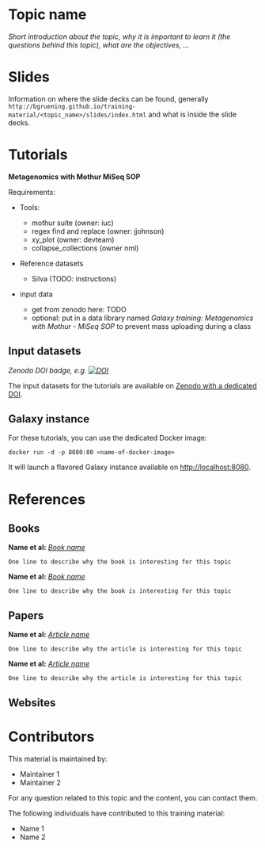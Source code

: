 Topic name
==========

*Short introduction about the topic, why it is important to learn it (the questions behind this topic), what are the objectives, ...*

# Slides

Information on where the slide decks can be found, generally `http://bgruening.github.io/training-material/<topic_name>/slides/index.html` and what is inside the slide decks.

# Tutorials

**Metagenomics with Mothur MiSeq SOP**

Requirements:
- Tools:
  - mothur suite (owner: iuc)
  - regex find and replace (owner: jjohnson)
  - xy_plot (owner: devteam)
  - collapse_collections (owner nml)

- Reference datasets
  - Silva (TODO: instructions)

- input data
  - get from zenodo here: TODO
  - optional: put in a data library named *Galaxy training: Metagenomics with Mothur - MiSeq SOP* to prevent mass uploading during a class

## Input datasets

*Zenodo DOI badge, e.g. [![DOI](https://zenodo.org/badge/doi/10.5281/zenodo.60520.svg)](http://dx.doi.org/10.5281/zenodo.60520)*

The input datasets for the tutorials are available on
[Zenodo with a dedicated DOI](http://dx.doi.org/10.5281/zenodo.60520).

## Galaxy instance

For these tutorials, you can use the dedicated Docker image:

```
docker run -d -p 8080:80 <name-of-docker-image>
```

It will launch a flavored Galaxy instance available on
[http://localhost:8080](http://localhost:8080).

# References

## Books

**Name et al:** [*Book name*](link/to/the/book)

    One line to describe why the book is interesting for this topic

**Name et al:** [*Book name*](link/to/the/book)

    One line to describe why the book is interesting for this topic

## Papers

**Name et al:** [*Article name*](link/to/the/article)

    One line to describe why the article is interesting for this topic

**Name et al:** [*Article name*](link/to/the/article)

    One line to describe why the article is interesting for this topic

## Websites

# Contributors

This material is maintained by:

- Maintainer 1
- Maintainer 2

For any question related to this topic and the content, you can contact them.

The following individuals have contributed to this training material:

- Name 1
- Name 2
